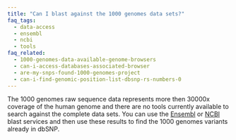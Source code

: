 ```yaml
---
title: "Can I blast against the 1000 genomes data sets?"
faq_tags:
  - data-access
  - ensembl
  - ncbi
  - tools
faq_related:
  - 1000-genomes-data-available-genome-browsers
  - can-i-access-databases-associated-browser
  - are-my-snps-found-1000-genomes-project
  - can-i-find-genomic-position-list-dbsnp-rs-numbers-0
---
```

                    
The 1000 genomes raw sequence data represents more then 30000x coverage of the human genome and there are no tools currently available to search against the complete data sets. You can use the [Ensembl](http://www.ensembl.org/Homo_sapiens/blastview) or [NCBI](http://blast.ncbi.nlm.nih.gov/Blast.cgi) blast services and then use these results to find the 1000 genomes variants already in dbSNP.
